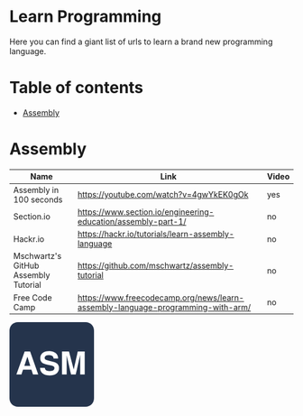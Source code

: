 # Learn Programming
Here you can find a giant list of urls to learn a brand new programming language.

# Table of contents
- [Assembly](#assembly)

# Assembly
| Name | Link | Video |
| ---- | ---- | ----- |
| Assembly in 100 seconds | https://youtube.com/watch?v=4gwYkEK0gOk | yes |
| Section.io | https://www.section.io/engineering-education/assembly-part-1/ | no |
| Hackr.io | https://hackr.io/tutorials/learn-assembly-language | no |
| Mschwartz's GitHub Assembly Tutorial | https://github.com/mschwartz/assembly-tutorial | no |
| Free Code Camp | https://www.freecodecamp.org/news/learn-assembly-language-programming-with-arm/ | no |

<img src="./images/asm.png" alt="Assembly Programming Language">